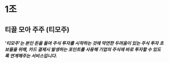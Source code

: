 # 1조 

## 티끌 모아 주주 (티모주)
##### '티모주'는 본인 돈을 들여 주식 투자를 시작하는 것에 막연한 두려움이 있는 주식 투자 초보들을 위해, 카드 결제시 발생하는 포인트를 사용해 기업의 주식에 바로 투자할 수 있도록 연계해주는 서비스입니다. 
